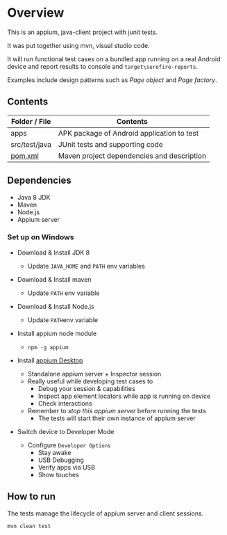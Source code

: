 # Overview

This is an appium, java-client project with junit tests.

It was put together using mvn, visual studio code.

It will run functional test cases on a bundled app running on a real Android device and report results to console and `target\surefire-reports`.


Examples include design patterns such as *Page object* and *Page factory*.


## Contents


| **Folder / File**                    | **Contents** |
| ---                           | ---          |
|   apps |   APK package of Android application to test      |
|   src/test/java               |    JUnit tests and supporting code     |
|   [pom.xml](pom.xml)               |    Maven project dependencies and description     |


## Dependencies

- Java 8 JDK
- Maven
- Node.js
- Appium server

### Set up on Windows

- Download & Install JDK 8
    - Update `JAVA_HOME` and `PATH` env variables
- Download & Install maven
    - Update `PATH` env variable
- Download & Install Node.js
    - Update `PATH`env variable
- Install appium node module
    - `npm -g appium`
- Install [appium Desktop](http://appium.io/downloads.html)
    - Standalone appium server + Inspector session
    - Really useful while developing test cases to 
        - Debug your session & capabilities
        - Inspect app element locators while app is running on device
        - Check interactions
    - Remember to *stop this appium server* before running the tests
        - The tests will start their own instance of appium server

- Switch device to Developer Mode
    - Configure `Developer Options`
        - Stay awake
        - USB Debugging
        - Verify apps via USB
        - Show touches


## How to run

The tests manage the lifecycle of appium server and client sessions.

`mvn clean test`
